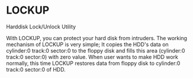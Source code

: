 # LOCKUP
Harddisk Lock/Unlock Utility


With LOCKUP, you can protect your hard disk from intruders.
The working mechanism of LOCKUP is very simple; It copies the HDD's data on cylinder:0 track:0 sector:0 to the floppy disk and fills this area (cylinder:0 track:0 sector:0) with zero value.
When user wants to make HDD work normally, this time LOCKUP restores data from floppy disk to cylinder:0 track:0 sector:0 of HDD.
